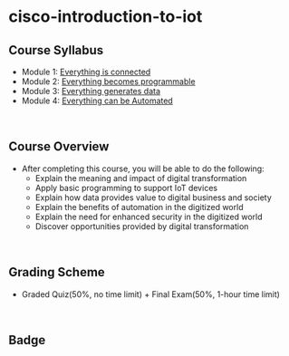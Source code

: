 # cisco-introduction-to-iot

## Course Syllabus
- Module 1: [Everything is connected](./1_Everything_is_connected.md)
- Module 2: [Everything becomes programmable](./2_Everything_Becomes_Programmable.md)
- Module 3: [Everything generates data](./3_Everything_Generates_Data.md)
- Module 4: [Everything can be Automated](./4_Everything_can_be_Automated.md)
<br>

## Course Overview
- After completing this course, you will be able to do the following:
    - Explain the meaning and impact of digital transformation
    - Apply basic programming to support IoT devices
    - Explain how data provides value to digital business and society
    - Explain the benefits of automation in the digitized world
    - Explain the need for enhanced security in the digitized world
    - Discover opportunities provided by digital transformation
<br>

## Grading Scheme
- Graded Quiz(50%, no time limit) + Final Exam(50%, 1-hour time limit)
<br>

## Badge
<br>
